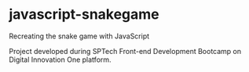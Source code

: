 # javascript-snakegame
Recreating the snake game with JavaScript

Project developed during SPTech Front-end Development Bootcamp on Digital Innovation One platform.
